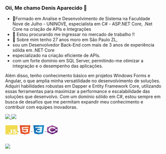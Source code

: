 ### Oii, Me chamo Denis Aparecido 👋


- 🌱Formado em Analise e Desenvolvimento de Sistema na Faculdade Nove de Julho - UNINOVE,
especialista em C# - ASP.NET Core, .Net Core na criação de APIs e Integrações
- 👯 Estou procurando me ingressar no mercado de trabalho !!
- 💬 Sobre mim tenho 27 anos moro em São Paulo ZL,
- sou um Desenvolvedor Back-End com mais de 3 anos de experiência sólida em .NET Core
- especializado na criação eficiente de APIs.
- com um forte domínio em SQL Server, permitindo-me otimizar a integração e o desempenho das aplicações.

Além disso, tenho conhecimento básico em projetos Windows Forms e Angular, 
o que amplia minha versatilidade no desenvolvimento de soluções. Adquiri habilidades robustas em Dapper e Entity Framework Core,
utilizando essas ferramentas para maximizar a performance e escalabilidade das soluções que desenvolvo. 
Com um domínio sólido em C#, estou sempre em busca de desafios que me permitam expandir meu conhecimento e contribuir com equipes inovadoras.


 <div>
  <a href="https://github.com/denis0711">
  <img height="180em" src="https://github-readme-stats.vercel.app/api?username=denis0711&show_icons=true&theme=dark&include_all_commits=true&count_private=true"/>
  <img height="180em" src="https://github-readme-stats.vercel.app/api/top-langs/?username=denis0711&layout=compact&langs_count=7&theme=light"/>
</div>

  
<div style="display: inline_block"><br>
  <img align="center" alt="Denis-Js" height="30" width="40" src="https://raw.githubusercontent.com/devicons/devicon/master/icons/javascript/javascript-plain.svg">
  <img align="center" alt="Denis-HTML" height="30" width="40" src="https://raw.githubusercontent.com/devicons/devicon/master/icons/html5/html5-original.svg">
  <img align="center" alt="Denis-CSS" height="30" width="40" src="https://raw.githubusercontent.com/devicons/devicon/master/icons/css3/css3-original.svg">
  <img align="center" alt="Denis-Csharp" height="30" width="40" src="https://raw.githubusercontent.com/devicons/devicon/master/icons/csharp/csharp-original.svg">

</div>
  
  
   ##
 
 <div>
    <a href="https://www.linkedin.com/in/denis-silva-36625720a/" target="_blank"><img src="https://img.shields.io/badge/-LinkedIn-%230077B5?style=for-the-badge&logo=linkedin&logoColor=white" target="_blank"></a> 
 
 </div>
